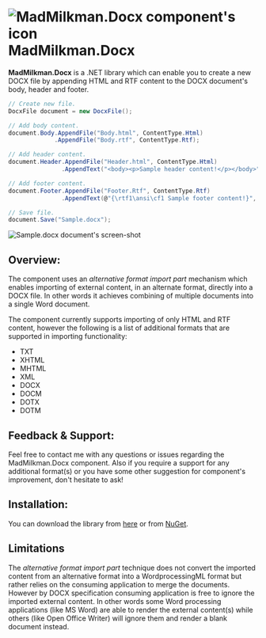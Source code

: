 # ![MadMilkman.Docx component's icon](../master/MadMilkman.Docx/Properties/MadMilkman.Docx.png) MadMilkman.Docx
**MadMilkman.Docx** is a .NET library which can enable you to create a new DOCX file by appending HTML and RTF content to the DOCX document's body, header and footer.

```csharp
// Create new file.
DocxFile document = new DocxFile();

// Add body content.
document.Body.AppendFile("Body.html", ContentType.Html)
             .AppendFile("Body.rtf", ContentType.Rtf);

// Add header content.
document.Header.AppendFile("Header.html", ContentType.Html)
               .AppendText("<body><p>Sample header content!</p></body>", ContentType.Html);

// Add footer content.
document.Footer.AppendFile("Footer.Rtf", ContentType.Rtf)
               .AppendText(@"{\rtf1\ansi\cf1 Sample footer content!}", ContentType.Rtf);

// Save file.
document.Save("Sample.docx");
```

![Sample.docx document's screen-shot](../master/Sample.docx.png)

## Overview:
The component uses an _alternative format import part_ mechanism which enables importing of external content, in an alternate format, directly into a DOCX file. In other words it achieves combining of multiple documents into a single Word document.

The component currently supports importing of only HTML and RTF content, however the following is a list of additional formats that are supported in importing functionality:
* TXT
* XHTML
* MHTML
* XML
* DOCX
* DOCM
* DOTX
* DOTM

## Feedback & Support:
Feel free to contact me with any questions or issues regarding the MadMilkman.Docx component. Also if you require a support for any additional format(s) or you have some other suggestion for component's improvement, don't hesitate to ask!

## Installation:
You can download the library from [here](https://github.com/MarioZ/MadMilkman.Docx/raw/master/MadMilkman.Docx.zip) or from [NuGet](http://www.nuget.org/packages/MadMilkman.Docx).

## Limitations
The _alternative format import part_ technique does not convert the imported content from an alternative format into a WordprocessingML format but rather relies on the consuming application to merge the documents. However by DOCX specification consuming application is free to ignore the imported external content. In other words some Word processing applications (like MS Word) are able to render the external content(s) while others (like Open Office Writer) will ignore them and render a blank document instead.
